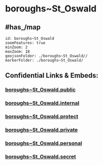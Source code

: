 # boroughs~St_Oswald

## #has_/map  



```leaflet
id: boroughs~St_Oswald
zoomFeatures: true 
minZoom: 2 
maxZoom: 18
geojsonFolder: ./boroughs~St_Oswald//
markerFolder: ./boroughs~St_Oswald/
```




## Confidential Links & Embeds: 

### [boroughs~St_Oswald.public](/_public/\Earth\Continent\Europe\Europe~Central\Austria\Austrias_States\Niederösterreich\counties~NÖ\Melk\cities~Melk\St_Oswaldboroughs~St_Oswald.public.md) 

### [boroughs~St_Oswald.internal](/_internal/\Earth\Continent\Europe\Europe~Central\Austria\Austrias_States\Niederösterreich\counties~NÖ\Melk\cities~Melk\St_Oswaldboroughs~St_Oswald.internal.md) 

### [boroughs~St_Oswald.protect](/_protect/\Earth\Continent\Europe\Europe~Central\Austria\Austrias_States\Niederösterreich\counties~NÖ\Melk\cities~Melk\St_Oswaldboroughs~St_Oswald.protect.md) 

### [boroughs~St_Oswald.private](/_private/\Earth\Continent\Europe\Europe~Central\Austria\Austrias_States\Niederösterreich\counties~NÖ\Melk\cities~Melk\St_Oswaldboroughs~St_Oswald.private.md) 

### [boroughs~St_Oswald.personal](/_personal/\Earth\Continent\Europe\Europe~Central\Austria\Austrias_States\Niederösterreich\counties~NÖ\Melk\cities~Melk\St_Oswaldboroughs~St_Oswald.personal.md) 

### [boroughs~St_Oswald.secret](/_secret/\Earth\Continent\Europe\Europe~Central\Austria\Austrias_States\Niederösterreich\counties~NÖ\Melk\cities~Melk\St_Oswaldboroughs~St_Oswald.secret.md)

